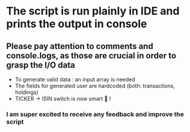 # The script is run plainly in IDE and prints the output in console

## Please pay attention to comments and console.logs, as those are crucial in order to grasp the I/O data 

- To generate valid data : an input array is needed
- The fields for generated user are hardcoded (both: transactions, holdings)
- TICKER -> ISIN switch is now smart :unicorn: !

### I am super excited to receive any feedback and improve the script